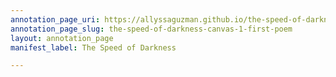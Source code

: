 ```yaml
---
annotation_page_uri: https://allyssaguzman.github.io/the-speed-of-darkness/annotations/the-speed-of-darkness-canvas-1-first-poem.json
annotation_page_slug: the-speed-of-darkness-canvas-1-first-poem
layout: annotation_page
manifest_label: The Speed of Darkness

---
```

